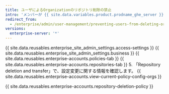 ```yaml
---
title: ユーザによるOrganizationのリポジトリ削除の禁止
intro: 'メンバーが {{ site.data.variables.product.prodname_ghe_server }} アプライアンス上で Organization 内のリポジトリを削除したり移譲したりするのを禁止できます。'
redirect_from:
  - /enterprise/admin/user-management/preventing-users-from-deleting-organization-repositories
versions:
  enterprise-server: '*'
---
```


{{ site.data.reusables.enterprise_site_admin_settings.access-settings }}
{{ site.data.reusables.enterprise_site_admin_settings.business }}
{{ site.data.reusables.enterprise-accounts.policies-tab }}
{{ site.data.reusables.enterprise-accounts.repositories-tab }}
5. 「Repository deletion and transfer」で、設定変更に関する情報を確認します。 {{ site.data.reusables.enterprise-accounts.view-current-policy-config-orgs }}

{{ site.data.reusables.enterprise-accounts.repository-deletion-policy }}
